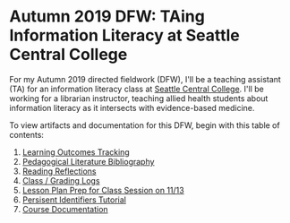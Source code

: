 # Autumn 2019 DFW: TAing Information Literacy at Seattle Central College
For my Autumn 2019 directed fieldwork (DFW), I'll be a teaching assistant (TA) for an information literacy class at [Seattle Central College](https://seattlecentral.edu). I'll be working for a librarian instructor, teaching allied health students about information literacy as it intersects with evidence-based medicine. 

To view artifacts and documentation for this DFW, begin with this table of contents:
1. [Learning Outcomes Tracking](https://github.com/kthrog/DFW-TA/blob/master/documentation/DFW-LOA.md)
2. [Pedagogical Literature Bibliography](https://github.com/kthrog/DFW-TA/blob/master/pedagogicalLiterature/bibliography.md)
3. [Reading Reflections](https://github.com/kthrog/DFW-TA/blob/master/pedagogicalLiterature/readingReflections.md)
4. [Class / Grading Logs](https://github.com/kthrog/DFW-TA/tree/master/logs)
5. [Lesson Plan Prep for Class Session on 11/13](https://github.com/kthrog/DFW-TA/blob/master/classSession/lessonPlanTemplate-fromKimberly.md)
6. [Persisent Identifiers Tutorial](https://github.com/kthrog/DFW-TA/blob/master/classSession/PersistentIdentifiers.pdf)
7. [Course Documentation](https://github.com/kthrog/DFW-TA/tree/master/documentation)
